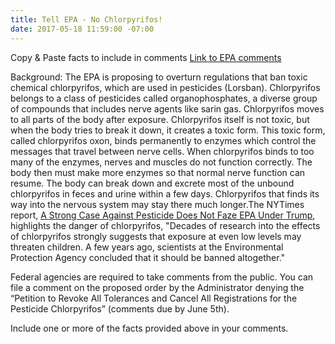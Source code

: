 ```yaml
---
title: Tell EPA - No Chlorpyrifos!
date: 2017-05-18 11:59:00 -07:00
---
```


Copy & Paste facts to include in comments
[Link to EPA comments](https://www.regulations.gov/docket?D=EPA-HQ-OPP-2007-1005)

Background:
The EPA is proposing to overturn regulations that ban toxic chemical chlorpyrifos, which are used in pesticides (Lorsban). Chlorpyrifos belongs to a class of pesticides called organophosphates, a diverse group of compounds that includes nerve agents like sarin gas. Chlorpyrifos moves to all parts of the body after exposure. Chlorpyrifos itself is not toxic, but when the body tries to break it down, it creates a toxic form. This toxic form, called chlorpyrifos oxon, binds permanently to enzymes which control the messages that travel between nerve cells. When chlorpyrifos binds to too many of the enzymes, nerves and muscles do not function correctly. The body then must make more enzymes so that normal nerve function can resume. The body can break down and excrete most of the unbound chlorpyrifos in feces and urine within a few days. Chlorpyrifos that finds its way into the nervous system may stay there much longer.The NYTimes report, [A Strong Case Against Pesticide Does Not Faze EPA Under Trump](https://mobile.nytimes.com/2017/05/15/health/pesticides-epa-chlorpyrifos-scott-pruitt.html), highlights the danger of chlorpyrifos, "Decades of research into the effects of chlorpyrifos strongly suggests that exposure at even low levels may threaten children. A few years ago, scientists at the Environmental Protection Agency concluded that it should be banned altogether."


Federal agencies are required to take comments from the public. You can file a comment on the proposed order by the Administrator  denying the “Petition to Revoke All Tolerances and Cancel All Registrations for the Pesticide Chlorpyrifos” (comments due by June 5th).

Include one or more of the facts provided above in your comments.